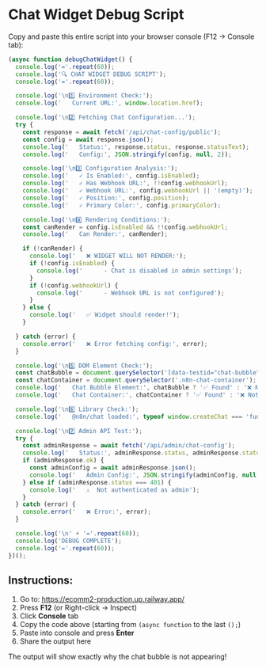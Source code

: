 # Chat Widget Debug Script

Copy and paste this entire script into your browser console (F12 → Console tab):

```javascript
(async function debugChatWidget() {
  console.log('='.repeat(60));
  console.log('🔍 CHAT WIDGET DEBUG SCRIPT');
  console.log('='.repeat(60));

  console.log('\n1️⃣ Environment Check:');
  console.log('   Current URL:', window.location.href);

  console.log('\n2️⃣ Fetching Chat Configuration...');
  try {
    const response = await fetch('/api/chat-config/public');
    const config = await response.json();
    console.log('   Status:', response.status, response.statusText);
    console.log('   Config:', JSON.stringify(config, null, 2));

    console.log('\n3️⃣ Configuration Analysis:');
    console.log('   ✓ Is Enabled:', config.isEnabled);
    console.log('   ✓ Has Webhook URL:', !!config.webhookUrl);
    console.log('   ✓ Webhook URL:', config.webhookUrl || '(empty)');
    console.log('   ✓ Position:', config.position);
    console.log('   ✓ Primary Color:', config.primaryColor);

    console.log('\n4️⃣ Rendering Conditions:');
    const canRender = config.isEnabled && !!config.webhookUrl;
    console.log('   Can Render:', canRender);

    if (!canRender) {
      console.log('   ❌ WIDGET WILL NOT RENDER:');
      if (!config.isEnabled) {
        console.log('      - Chat is disabled in admin settings');
      }
      if (!config.webhookUrl) {
        console.log('      - Webhook URL is not configured');
      }
    } else {
      console.log('   ✅ Widget should render!');
    }

  } catch (error) {
    console.error('   ❌ Error fetching config:', error);
  }

  console.log('\n5️⃣ DOM Element Check:');
  const chatBubble = document.querySelector('[data-testid="chat-bubble"]');
  const chatContainer = document.querySelector('.n8n-chat-container');
  console.log('   Chat Bubble Element:', chatBubble ? '✅ Found' : '❌ Not found');
  console.log('   Chat Container:', chatContainer ? '✅ Found' : '❌ Not found');

  console.log('\n6️⃣ Library Check:');
  console.log('   @n8n/chat loaded:', typeof window.createChat === 'function' ? '✅ Yes' : '❌ No');

  console.log('\n7️⃣ Admin API Test:');
  try {
    const adminResponse = await fetch('/api/admin/chat-config');
    console.log('   Status:', adminResponse.status, adminResponse.statusText);
    if (adminResponse.ok) {
      const adminConfig = await adminResponse.json();
      console.log('   Admin Config:', JSON.stringify(adminConfig, null, 2));
    } else if (adminResponse.status === 401) {
      console.log('   ⚠️  Not authenticated as admin');
    }
  } catch (error) {
    console.error('   ❌ Error:', error);
  }

  console.log('\n' + '='.repeat(60));
  console.log('DEBUG COMPLETE');
  console.log('='.repeat(60));
})();
```

## Instructions:

1. Go to: https://ecomm2-production.up.railway.app/
2. Press **F12** (or Right-click → Inspect)
3. Click **Console** tab
4. Copy the code above (starting from `(async function` to the last `();`)
5. Paste into console and press **Enter**
6. Share the output here

The output will show exactly why the chat bubble is not appearing!
